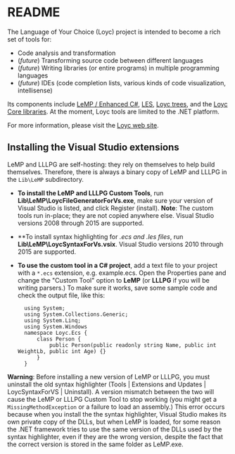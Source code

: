 README
======

The Language of Your Choice (Loyc) project is intended to become a rich set of tools for:

- Code analysis and transformation
- (_future_) Transforming source code between different languages
- (_future_) Writing libraries (or entire programs) in multiple programming languages
- (_future_) IDEs (code completion lists, various kinds of code visualization, intellisense)

Its components include [LeMP / Enhanced C#](http://loyc.net/lemp/), [LES](https://github.com/qwertie/LoycCore/wiki/Loyc-Expression-Syntax), [Loyc trees](https://github.com/qwertie/LoycCore/wiki/Loyc-trees), and the [Loyc Core libraries](http://core.loyc.net/). At the moment, Loyc tools are limited to the .NET platform.

For more information, please visit the [Loyc web site](http://loyc.net).

Installing the Visual Studio extensions
---------------------------------------

LeMP and LLLPG are self-hosting: they rely on themselves to help build themselves. Therefore, there is always a binary copy of LeMP and LLLPG in the `Lib\LeMP` subdirectory.

- **To install the LeMP and LLLPG Custom Tools**, run **Lib\LeMP\LoycFileGeneratorForVs.exe**, make sure your version of Visual Studio is listed, and click Register (install). **Note**: The custom tools run in-place; they are not copied anywhere else. Visual Studio versions 2008 through 2015 are supported.
- **To install syntax highlighting for *.ecs and *.les files**, run **Lib\LeMP\LoycSyntaxForVs.vsix**. Visual Studio versions 2010 through 2015 are supported.
- **To use the custom tool in a C# project**, add a text file to your project with a `*.ecs` extension, e.g. example.ecs. Open the Properties pane and change the "Custom Tool" option to **LeMP** (or **LLLPG** if you will be writing parsers.) To make sure it works, save some sample code and check the output file, like this:

		using System;
		using System.Collections.Generic;
		using System.Linq;
		using System.Windows
		namespace Loyc.Ecs {
			class Person {
				public Person(public readonly string Name, public int WeightLb, public int Age) {}
			}
		}

**Warning**: Before installing a new version of LeMP or LLLPG, you must uninstall the old syntax highlighter (Tools | Extensions and Updates | LoycSyntaxForVS | Uninstall). A version mismatch between the two will cause the LeMP or LLLPG Custom Tool to stop working (you might get a `MissingMethodException` or a failure to load an assembly.) This error occurs because when you install the the syntax highlighter, Visual Studio makes its own private copy of the DLLs, but when LeMP is loaded, for some reason the .NET framework tries to use the same version of the DLLs used by the syntax highlighter, even if they are the wrong version, despite the fact that the correct version is stored in the same folder as LeMP.exe.

